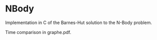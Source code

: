 # NBody

Implementation in C of the Barnes-Hut solution to the N-Body problem.

Time comparison in graphe.pdf.
